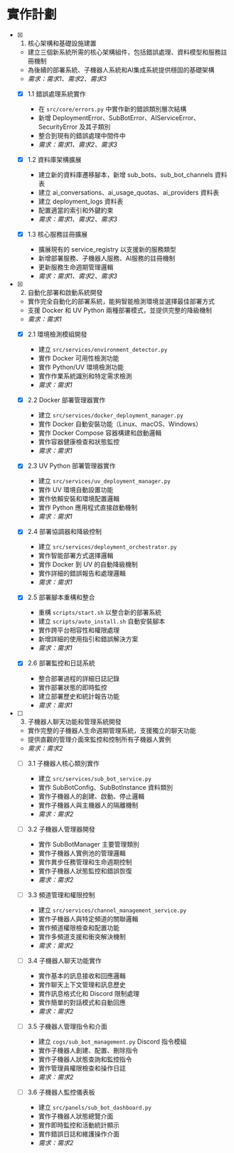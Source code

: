 # 實作計劃

- [x] 1. 核心架構和基礎設施建置
  - 建立三個新系統所需的核心架構組件，包括錯誤處理、資料模型和服務註冊機制
  - 為後續的部署系統、子機器人系統和AI集成系統提供穩固的基礎架構
  - _需求：需求1、需求2、需求3_

  - [x] 1.1 錯誤處理系統實作
    - 在 `src/core/errors.py` 中實作新的錯誤類別層次結構
    - 新增 DeploymentError、SubBotError、AIServiceError、SecurityError 及其子類別
    - 整合到現有的錯誤處理中間件中
    - _需求：需求1、需求2、需求3_

  - [x] 1.2 資料庫架構擴展
    - 建立新的資料庫遷移腳本，新增 sub_bots、sub_bot_channels 資料表
    - 建立 ai_conversations、ai_usage_quotas、ai_providers 資料表
    - 建立 deployment_logs 資料表
    - 配置適當的索引和外鍵約束
    - _需求：需求1、需求2、需求3_

  - [x] 1.3 核心服務註冊擴展
    - 擴展現有的 service_registry 以支援新的服務類型
    - 新增部署服務、子機器人服務、AI服務的註冊機制
    - 更新服務生命週期管理邏輯
    - _需求：需求1、需求2、需求3_

- [x] 2. 自動化部署和啟動系統開發
  - 實作完全自動化的部署系統，能夠智能檢測環境並選擇最佳部署方式
  - 支援 Docker 和 UV Python 兩種部署模式，並提供完整的降級機制
  - _需求：需求1_

  - [x] 2.1 環境檢測模組開發
    - 建立 `src/services/environment_detector.py`
    - 實作 Docker 可用性檢測功能
    - 實作 Python/UV 環境檢測功能
    - 實作作業系統識別和特定需求檢測
    - _需求：需求1_

  - [x] 2.2 Docker 部署管理器實作
    - 建立 `src/services/docker_deployment_manager.py`
    - 實作 Docker 自動安裝功能（Linux、macOS、Windows）
    - 實作 Docker Compose 容器構建和啟動邏輯
    - 實作容器健康檢查和狀態監控
    - _需求：需求1_

  - [x] 2.3 UV Python 部署管理器實作
    - 建立 `src/services/uv_deployment_manager.py`
    - 實作 UV 環境自動設置功能
    - 實作依賴安裝和環境配置邏輯
    - 實作 Python 應用程式直接啟動機制
    - _需求：需求1_

  - [x] 2.4 部署協調器和降級控制
    - 建立 `src/services/deployment_orchestrator.py`
    - 實作智能部署方式選擇邏輯
    - 實作 Docker 到 UV 的自動降級機制
    - 實作詳細的錯誤報告和處理邏輯
    - _需求：需求1_

  - [x] 2.5 部署腳本重構和整合
    - 重構 `scripts/start.sh` 以整合新的部署系統
    - 建立 `scripts/auto_install.sh` 自動安裝腳本
    - 實作跨平台相容性和權限處理
    - 新增詳細的使用指引和錯誤解決方案
    - _需求：需求1_

  - [x] 2.6 部署監控和日誌系統
    - 整合部署過程的詳細日誌記錄
    - 實作部署狀態的即時監控
    - 建立部署歷史和統計報告功能
    - _需求：需求1_

- [ ] 3. 子機器人聊天功能和管理系統開發
  - 實作完整的子機器人生命週期管理系統，支援獨立的聊天功能
  - 提供直觀的管理介面來監控和控制所有子機器人實例
  - _需求：需求2_

  - [ ] 3.1 子機器人核心類別實作
    - 建立 `src/services/sub_bot_service.py`
    - 實作 SubBotConfig、SubBotInstance 資料類別
    - 實作子機器人的創建、啟動、停止邏輯
    - 實作子機器人與主機器人的隔離機制
    - _需求：需求2_

  - [ ] 3.2 子機器人管理器開發
    - 實作 SubBotManager 主要管理類別
    - 實作子機器人實例池的管理邏輯
    - 實作異步任務管理和生命週期控制
    - 實作子機器人狀態監控和錯誤恢復
    - _需求：需求2_

  - [ ] 3.3 頻道管理和權限控制
    - 建立 `src/services/channel_management_service.py`
    - 實作子機器人與特定頻道的關聯邏輯
    - 實作頻道權限檢查和配置功能
    - 實作多頻道支援和衝突解決機制
    - _需求：需求2_

  - [ ] 3.4 子機器人聊天功能實作
    - 實作基本的訊息接收和回應邏輯
    - 實作聊天上下文管理和訊息歷史
    - 實作訊息格式化和 Discord 限制處理
    - 實作簡單的對話模式和自動回應
    - _需求：需求2_

  - [ ] 3.5 子機器人管理指令和介面
    - 建立 `cogs/sub_bot_management.py` Discord 指令模組
    - 實作子機器人創建、配置、刪除指令
    - 實作子機器人狀態查詢和監控指令
    - 實作管理員權限檢查和操作日誌
    - _需求：需求2_

  - [ ] 3.6 子機器人監控儀表板
    - 建立 `src/panels/sub_bot_dashboard.py`
    - 實作子機器人狀態總覽介面
    - 實作即時監控和活動統計顯示
    - 實作錯誤日誌和維護操作介面
    - _需求：需求2_